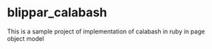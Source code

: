 # blippar_calabash
This is a sample project of implementation of calabash in ruby in page object model
